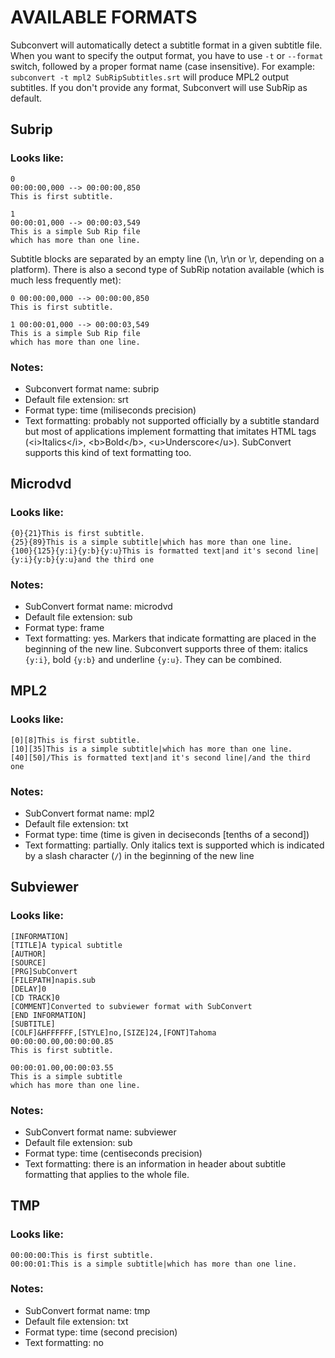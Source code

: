 # AVAILABLE FORMATS

Subconvert will automatically detect a subtitle format in a given subtitle file.
When you want to specify the output format, you have to use `-t` or `--format`
switch, followed by a proper format name (case insensitive). For example:
`subconvert -t mpl2 SubRipSubtitles.srt` will produce MPL2 output subtitles. If
you don't provide any format, Subconvert will use SubRip as default.

## Subrip

### Looks like:

    0
    00:00:00,000 --> 00:00:00,850
    This is first subtitle.

    1
    00:00:01,000 --> 00:00:03,549
    This is a simple Sub Rip file
    which has more than one line.

Subtitle blocks are separated by an empty line (\n, \r\n or \r, depending on a
platform). There is also a second type of SubRip notation available (which is
much less frequently met):

    0 00:00:00,000 --> 00:00:00,850
    This is first subtitle.

    1 00:00:01,000 --> 00:00:03,549
    This is a simple Sub Rip file
    which has more than one line.

### Notes:

* Subconvert format name: subrip
* Default file extension: srt
* Format type: time (miliseconds precision)
* Text formatting: probably not supported officially by a subtitle standard but
  most of applications implement formatting that imitates HTML tags
  (\<i>Italics\</i>, \<b>Bold\</b>, \<u>Underscore\</u>). SubConvert supports
  this kind of text formatting too.

## Microdvd

### Looks like:

    {0}{21}This is first subtitle.
    {25}{89}This is a simple subtitle|which has more than one line.
    {100}{125}{y:i}{y:b}{y:u}This is formatted text|and it's second line|{y:i}{y:b}{y:u}and the third one

### Notes:
* SubConvert format name: microdvd
* Default file extension: sub
* Format type: frame
* Text formatting: yes. Markers that indicate formatting are placed in the
  beginning of the new line. Subconvert supports three of them: italics
  `{y:i}`, bold `{y:b}` and underline `{y:u}`. They can be combined.

## MPL2

### Looks like:

    [0][8]This is first subtitle.
    [10][35]This is a simple subtitle|which has more than one line.
    [40][50]/This is formatted text|and it's second line|/and the third one

### Notes:
* SubConvert format name: mpl2
* Default file extension: txt
* Format type: time (time is given in deciseconds [tenths of a second])
* Text formatting: partially. Only italics text is supported which is indicated
  by a slash character (`/`) in the beginning of the new line

## Subviewer

### Looks like:

    [INFORMATION]
    [TITLE]A typical subtitle
    [AUTHOR]
    [SOURCE]
    [PRG]SubConvert
    [FILEPATH]napis.sub
    [DELAY]0
    [CD TRACK]0
    [COMMENT]Converted to subviewer format with SubConvert
    [END INFORMATION]
    [SUBTITLE]
    [COLF]&HFFFFFF,[STYLE]no,[SIZE]24,[FONT]Tahoma
    00:00:00.00,00:00:00.85
    This is first subtitle.

    00:00:01.00,00:00:03.55
    This is a simple subtitle
    which has more than one line.

### Notes:

* SubConvert format name: subviewer
* Default file extension: sub
* Format type: time (centiseconds precision)
* Text formatting: there is an information in header about subtitle formatting
  that applies to the whole file.

## TMP

### Looks like:

    00:00:00:This is first subtitle.
    00:00:01:This is a simple subtitle|which has more than one line.

### Notes:

* SubConvert format name: tmp
* Default file extension: txt
* Format type: time (second precision)
* Text formatting: no

<!-- vim: set tw=80 colorcolumn=81 : -->

